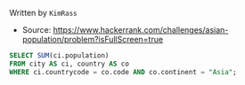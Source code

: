 Written by `KimRass`



- Source: https://www.hackerrank.com/challenges/asian-population/problem?isFullScreen=true
```sql
SELECT SUM(ci.population)
FROM city AS ci, country AS co
WHERE ci.countrycode = co.code AND co.continent = "Asia";
```